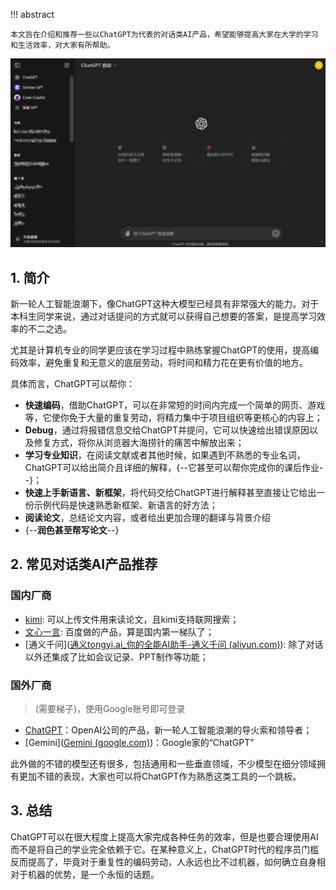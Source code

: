 !!! abstract

    本文旨在介绍和推荐一些以ChatGPT为代表的对话类AI产品，希望能够提高大家在大学的学习和生活效率，对大家有所帮助。

![](/images/Pasted%20image%2020240924132459.png)
## 1. 简介

新一轮人工智能浪潮下，像ChatGPT这种大模型已经具有非常强大的能力。对于本科生同学来说，通过对话提问的方式就可以获得自己想要的答案，是提高学习效率的不二之选。

尤其是计算机专业的同学更应该在学习过程中熟练掌握ChatGPT的使用，提高编码效率，避免重复和无意义的底层劳动，将时间和精力花在更有价值的地方。

具体而言，ChatGPT可以帮你：

- **快速编码**，借助ChatGPT，可以在非常短的时间内完成一个简单的网页、游戏等，它使你免于大量的重复劳动，将精力集中于项目组织等更核心的内容上；
- **Debug**，通过将报错信息交给ChatGPT并提问，它可以快速给出错误原因以及修复方式，将你从浏览器大海捞针的痛苦中解放出来；
- **学习专业知识**，在阅读文献或者其他时候，如果遇到不熟悉的专业名词，ChatGPT可以给出简介且详细的解释，{--它甚至可以帮你完成你的课后作业--}；
- **快速上手新语言、新框架**，将代码交给ChatGPT进行解释甚至直接让它给出一份示例代码是快速熟悉新框架、新语言的好方法；
- **阅读论文**，总结论文内容，或者给出更加合理的翻译与背景介绍
- {--**润色甚至帮写论文**--}

## 2. 常见对话类AI产品推荐

### 国内厂商

- [kimi](https://kimi.moonshot.cn/): 可以上传文件用来读论文，且kimi支持联网搜索；
- [文心一言](https://yiyan.baidu.com/welcome): 百度做的产品，算是国内第一梯队了；
- [通义千问]([通义tongyi.ai_你的全能AI助手-通义千问 (aliyun.com)](https://tongyi.aliyun.com/)): 除了对话以外还集成了比如会议记录、PPT制作等功能；

### 国外厂商

> (需要梯子)，使用Google账号即可登录

- [ChatGPT](https://chat.openai.com)：OpenAI公司的产品，新一轮人工智能浪潮的导火索和领导者；
- [Gemini]([Gemini (google.com)](https://gemini.google.com/app))：Google家的“ChatGPT”

此外做的不错的模型还有很多，包括通用和一些垂直领域，不少模型在细分领域拥有更加不错的表现，大家也可以将ChatGPT作为熟悉这类工具的一个跳板。

## 3. 总结

ChatGPT可以在很大程度上提高大家完成各种任务的效率，但是也要合理使用AI而不是将自己的学业完全依赖于它。在某种意义上，ChatGPT时代的程序员门槛反而提高了，毕竟对于重复性的编码劳动，人永远也比不过机器，如何确立自身相对于机器的优势，是一个永恒的话题。


